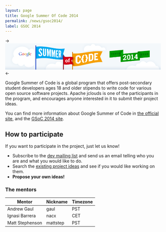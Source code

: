 ```yaml
---
layout: page
title: Google Summer Of Code 2014
permalink: /news/gsoc2014/
label: GSOC 2014
---
```


-> [![Google Summer of Code 2014](/img/gsoc2014.png)](http://www.google-melange.com/gsoc/homepage/google/gsoc2014) <-

Google Summer of Code is a global program that offers post-secondary student developers ages 18 and older stipends to write code for various open source software projects. Apache jclouds is one of the participants in the program, and encourages anyone interested in it to submit their project ideas.

You can find more information about Google Summer of Code in [the official site](https://developers.google.com/open-source/soc/), and the [GSoC 2014 site](http://www.google-melange.com/gsoc/homepage/google/gsoc2014).

## How to participate

If you want to participate in the project, just let us know!

* Subscribe to the [dev mailing list](/community) and send us an email telling who you are and what you would like to do.
* Search the [existing project ideas](https://issues.apache.org/jira/issues/?jql=project%20%3D%20JCLOUDS%20AND%20labels%20%3D%20gsoc2014) and see if you would like working on them.
* **Propose your own ideas!**

### The mentors

<table class="table table-striped table-hover">
    <thead>
        <tr>
            <th>Mentor</th>
            <th>Nickname</th>
            <th>Timezone</th>
        </tr>
    </thead>
    <tbody>
        <tr>
            <td>Andrew Gaul</td>
            <td>gaul</td>
            <td>PST</td>
        </tr>
        <tr>
            <td>Ignasi Barrera</td>
            <td>nacx</td>
            <td>CET</td>
        </tr>
        <tr>
            <td>Matt Stephenson</td>
            <td>mattstep</td>
            <td>PST</td>
        </tr>
    </tbody>
</table>

